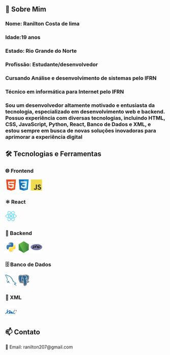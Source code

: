 <!DOCTYPE html>
<html lang="pt-br">
<head>
    <meta charset="UTF-8">
    <meta name="viewport" content="width=device-width, initial-scale=1.0">
<body>
    <h2>🚀 Sobre Mim</h2>
    <h3> Nome: Ranilton Costa de lima
    </h3><h3>Idade:19 anos
    </h3><h3>Estado: Rio Grande do Norte
    </h3><h3>Profissão: Estudante/desenvolvedor
    <h3>Cursando Análise e desenvolvimento de sistemas pelo IFRN
    <h3> Técnico em informática para Internet pelo IFRN<h3>
    <p>Sou um desenvolvedor altamente motivado e entusiasta da tecnologia, especializado em desenvolvimento web e backend. Possuo experiência com diversas tecnologias, incluindo HTML, CSS, JavaScript, Python, React, Banco de Dados e XML, e estou sempre em busca de novas soluções inovadoras para aprimorar a experiência digital</p>
    <h2>🛠️ Tecnologias e Ferramentas</h2>
    <h3>🌐 Frontend</h3>
    <div class="icons">
        <img src="https://raw.githubusercontent.com/devicons/devicon/master/icons/html5/html5-original.svg"widht= "36" height = "36" alt="HTML5">
        <img src="https://raw.githubusercontent.com/devicons/devicon/master/icons/css3/css3-original.svg" widht= "36" height= "36" alt="CSS3">
        <img src="https://raw.githubusercontent.com/devicons/devicon/master/icons/javascript/javascript-original.svg" widht= "36" height= "36" alt="JavaScript">
    </div>
    <h3>⚛️ React</h3>
    <div class="icons">
        <img src="https://raw.githubusercontent.com/devicons/devicon/master/icons/react/react-original.svg" widht= "36" height= "36" alt="React">
    </div>
    <h3>🐍 Backend</h3>
    <div class="icons">
        <img src="https://raw.githubusercontent.com/devicons/devicon/master/icons/python/python-original.svg" widht= "36" height= "36" alt="Python">
        <img src="https://raw.githubusercontent.com/devicons/devicon/master/icons/nodejs/nodejs-original.svg" widht= "36" height= "36" alt="Node.js">
        <img src="https://raw.githubusercontent.com/devicons/devicon/master/icons/php/php-original.svg" widht= "36" height= "36" alt="PHP">
    </div>
    <h3>🗄️ Banco de Dados</h3>
    <div class="icons">
        <img src="https://raw.githubusercontent.com/devicons/devicon/master/icons/mysql/mysql-original.svg" widht= "36" height= "36" alt="MySQL">
        <img src="https://raw.githubusercontent.com/devicons/devicon/master/icons/postgresql/postgresql-original.svg" widht= "36" height= "36" alt="PostgreSQL">
    </div>
    <h3>📌 XML</h3>
    <div class="icons">
        <img src="https://raw.githubusercontent.com/devicons/devicon/master/icons/xml/xml-original.svg" alt="XML" widht= "36" height= "36">
    </div>
    <h2>📫 Contato</h2>
    <p>📧 Email: ranilton207@gmail.com</p>
</body>
</html>
